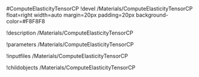 <!-- MOOSE Object Documentation Stub: Remove this when content is added. -->
#ComputeElasticityTensorCP
!devel /Materials/ComputeElasticityTensorCP float=right width=auto margin=20px padding=20px background-color=#F8F8F8

!description /Materials/ComputeElasticityTensorCP

!parameters /Materials/ComputeElasticityTensorCP

!inputfiles /Materials/ComputeElasticityTensorCP

!childobjects /Materials/ComputeElasticityTensorCP
